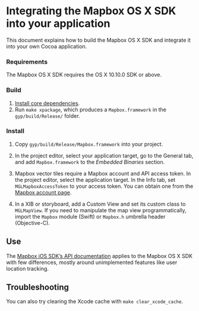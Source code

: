 # Integrating the Mapbox OS X SDK into your application

This document explains how to build the Mapbox OS X SDK and integrate it into your own Cocoa application.

### Requirements

The Mapbox OS X SDK requires the OS X 10.10.0 SDK or above.

### Build

1. [Install core dependencies](../../INSTALL.md).
1. Run `make xpackage`, which produces a `Mapbox.framework` in the `gyp/build/Release/` folder.

### Install

1. Copy `gyp/build/Release/Mapbox.framework` into your project.

1. In the project editor, select your application target, go to the General tab, and add `Mapbox.framework` to the *Embedded Binaries* section.

1. Mapbox vector tiles require a Mapbox account and API access token. In the project editor, select the application target. In the Info tab, set `MGLMapboxAccessToken` to your access token. You can obtain one from the [Mapbox account page](https://www.mapbox.com/studio/account/tokens/).

1. In a XIB or storyboard, add a Custom View and set its custom class to `MGLMapView`. If you need to manipulate the map view programmatically, import the `Mapbox` module (Swift) or `Mapbox.h` umbrella header (Objective-C).

## Use

The [Mapbox iOS SDK’s API documentation](https://www.mapbox.com/ios-sdk/api/3.0.1/) applies to the Mapbox OS X SDK with few differences, mostly around unimplemented features like user location tracking.

## Troubleshooting

You can also try clearing the Xcode cache with `make clear_xcode_cache`.
